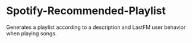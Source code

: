 # Spotify-Recommended-Playlist
Generates a playlist according to a description and LastFM user behavior when playing songs.
